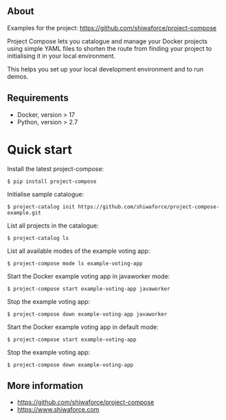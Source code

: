 About
-----

Examples for the project: https://github.com/shiwaforce/project-compose

Project Compose lets you catalogue and manage your Docker projects using
simple YAML files to shorten the route from finding your project to
initialising it in your local environment.

This helps you set up your local development environment and to run
demos.

Requirements
------------

-   Docker, version \> 17
-   Python, version \> 2.7

Quick start
===========

Install the latest project-compose:
```shell
$ pip install project-compose
```

Initialise sample catalogue:
```shell
$ project-catalog init https://github.com/shiwaforce/project-compose-example.git
```

List all projects in the catalogue:
```shell
$ project-catalog ls
```

List all available modes of the example voting app:
```shell
$ project-compose mode ls example-voting-app
```

Start the Docker example voting app in javaworker mode:
```shell
$ project-compose start example-voting-app javaworker
```

Stop the example voting app:
```shell
$ project-compose down example-voting-app javaworker
```

Start the Docker example voting app in default mode:
```shell
$ project-compose start example-voting-app 
```

Stop the example voting app:
```shell
$ project-compose down example-voting-app 
```

More information
-----------------
- https://github.com/shiwaforce/project-compose
- https://www.shiwaforce.com

